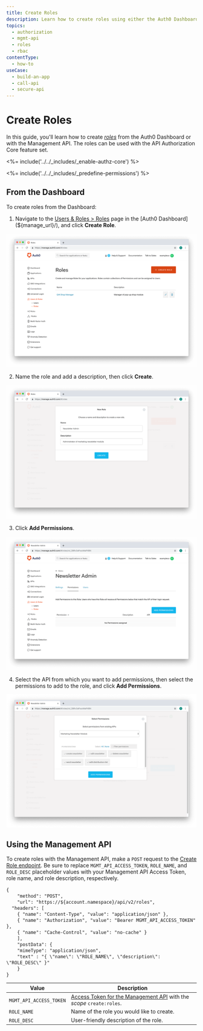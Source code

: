 ```yaml
---
title: Create Roles
description: Learn how to create roles using either the Auth0 Dashboard or the Auth0 Management API. For use with Auth0's API Authorization Core feature set.
topics:
  - authorization
  - mgmt-api
  - roles
  - rbac
contentType: 
  - how-to
useCase:
  - build-an-app
  - call-api
  - secure-api
---
```

# Create Roles

In this guide, you'll learn how to create <dfn data-key="role">[roles](/authorization/rbac/about)</dfn> from the Auth0 Dashboard or with the Management API. The roles can be used with the API Authorization Core feature set.

<%= include('../../_includes/_enable-authz-core') %>

<%= include('../../_includes/_predefine-permissions') %>

## From the Dashboard

To create roles from the Dashboard:

1. Navigate to the [Users & Roles > Roles](${manage_url}/#/roles) page in the [Auth0 Dashboard](${manage_url}/), and click **Create Role**.

![Click Create Role](/media/articles/authorization/role-list.png)

2. Name the role and add a description, then click **Create**.

![Add Role](/media/articles/authorization/role-name-role.png)

3. Click **Add Permissions**.

![Add Permissions](/media/articles/authorization/role-def-empty-permissions.png)

4. Select the API from which you want to add permissions, then select the permissions to add to the role, and click **Add Permissions**.

![Add Permissions to Roles](/media/articles/authorization/role-select-add-permissions.png)

## Using the Management API

To create roles with the Management API, make a `POST` request to the [Create Role endpoint](/api/management/v2#!/roles/post_role). Be sure to replace `MGMT_API_ACCESS_TOKEN`, `ROLE_NAME`, and `ROLE_DESC` placeholder values with your Management API Access Token, role name, and role description, respectively.

```har
{
	"method": "POST",
	"url": "https://${account.namespace}/api/v2/roles",
  "headers": [
  	{ "name": "Content-Type", "value": "application/json" },
  	{ "name": "Authorization", "value": "Bearer MGMT_API_ACCESS_TOKEN" },
  	{ "name": "Cache-Control", "value": "no-cache" }
	],
	"postData": {
    "mimeType": "application/json",
    "text" : "{ \"name\": \"ROLE_NAME\", \"description\": \"ROLE_DESC\" }"
	}
}
```

| **Value** | **Description** |
| - | - |
| `MGMT_API_ACCESS_TOKEN`  | [Access Token for the Management API](/api/management/v2/tokens) with the <dfn data-key="scope">scope</dfn> `create:roles`. |
| `ROLE_NAME` | Name of the role you would like to create. |
| `ROLE_DESC` | User-friendly description of the role. |

